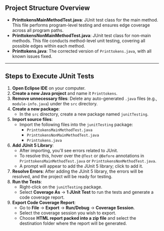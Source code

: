 
## Project Structure Overview

- **PrinttokensMainMethodTest.java**: JUnit test class for the main method. This file performs program-level testing and ensures edge coverage across all program paths.
- **PrinttokensNonMainMethodTest.java**: JUnit test class for non-main methods. This file conducts method-level unit testing, covering all possible edges within each method.
- **Printtokens.java**: The corrected version of `Printtokens.java`, with all known issues fixed.

---

## Steps to Execute JUnit Tests

1. **Open Eclipse IDE** on your computer.
2. **Create a new Java project** and name it `Printtokens`.
3. **Remove unnecessary files**: Delete any auto-generated `.java` files (e.g., `module-info.java`) under the `src` directory.
4. **Create a new package**:
   - In the `src` directory, create a new package named `junitTesting`.
5. **Import source files**:
   - Import the following files into the `junitTesting` package:
     - `PrinttokensMainMethodTest.java`
     - `PrinttokensNonMainMethodTest.java`
     - `Printtokens.java`
6. **Add JUnit 5 Library**:
   - After importing, you'll see errors related to JUnit. 
   - To resolve this, hover over the `@Test` or `@Before` annotations in `PrinttokensMainMethodTest.java` or `PrinttokensNonMethodTest.java`.
   - A prompt will appear to add the JUnit 5 library; click to add it.
7. **Resolve Errors**: After adding the JUnit 5 library, the errors will be resolved, and the project will be ready for testing.
8. **Run the Tests**:
   - Right-click on the `junitTesting` package.
   - Select **Coverage As** -> **1 JUnit Test** to run the tests and generate a code coverage report.
9. **Export Code Coverage Report**:
   - Go to **File** -> **Export** -> **Run/Debug** -> **Coverage Session**.
   - Select the coverage session you wish to export.
   - Choose **HTML report packed into a zip file** and select the destination folder where the report will be generated.
